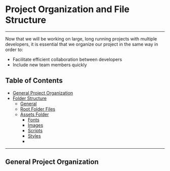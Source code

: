 # Project Organization and File Structure 

---

Now that we will be working on large, long running projects with multiple 
developers, it is essential that we organize our project in the same way 
in order to: 

* Facilitate efficient collaboration between developers
* Include new team members quickly

## Table of Contents

* [General Project Organization](#general-project-organization)
* [Folder Structure](#folder-structure)
  * [General]()
  * [Root Folder Files]()
  * [Assets Folder]()
    * [Fonts]()
    * [Images]()
    * [Scripts]()
    * [Styles]()
	* 


---

## General Project Organization



